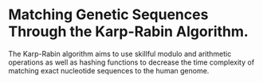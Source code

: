 # Matching Genetic Sequences Through the Karp-Rabin Algorithm.
The Karp-Rabin algorithm aims to use skillful modulo and arithmetic operations as well as hashing functions to decrease the time complexity of matching exact nucleotide sequences to the human genome.
